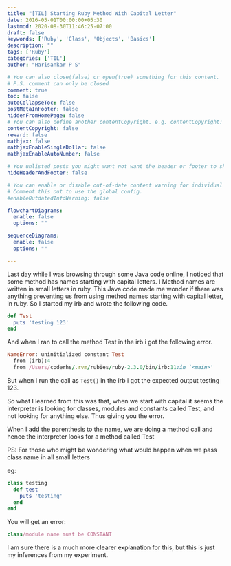 ```yaml
---
title: "[TIL] Starting Ruby Method With Capital Letter"
date: 2016-05-01T00:00:00+05:30
lastmod: 2020-08-30T11:46:25-07:00
draft: false
keywords: ['Ruby', 'Class', 'Objects', 'Basics']
description: ""
tags: ['Ruby']
categories: ['TIL']
author: "Harisankar P S"

# You can also close(false) or open(true) something for this content.
# P.S. comment can only be closed
comment: true
toc: false
autoCollapseToc: false
postMetaInFooter: false
hiddenFromHomePage: false
# You can also define another contentCopyright. e.g. contentCopyright: "This is another copyright."
contentCopyright: false
reward: false
mathjax: false
mathjaxEnableSingleDollar: false
mathjaxEnableAutoNumber: false

# You unlisted posts you might want not want the header or footer to show
hideHeaderAndFooter: false

# You can enable or disable out-of-date content warning for individual post.
# Comment this out to use the global config.
#enableOutdatedInfoWarning: false

flowchartDiagrams:
  enable: false
  options: ""

sequenceDiagrams: 
  enable: false
  options: ""

---
```



Last day while I was browsing through some Java code online, I noticed that some method has names starting with capital letters. I Method names are written in small letters in ruby. This Java code made me wonder if there was anything preventing us from using method names starting with capital letter, in ruby. So I started my irb and wrote the following code.

```rb
def Test
  puts 'testing 123'
end
```
And when I ran to call the method Test in the irb i got the following error.

```rb
NameError: uninitialized constant Test
  from (irb):4
  from /Users/coderhs/.rvm/rubies/ruby-2.3.0/bin/irb:11:in `<main>'
```

But when I run the call as ```Test()``` in the irb i got the expected output testing 123.

So what I learned from this was that, when we start with capital it seems the interpreter is looking for classes, modules and constants called Test, and not looking for anything else. Thus giving you the error.

When I add the parenthesis to the name, we are doing a method call and hence the interpreter looks for a method called Test

PS: For those who might be wondering what would happen when we pass class name in all small letters

eg:

```rb
class testing
  def test
    puts 'testing'
  end
end
```
You will get an error:

```rb
class/module name must be CONSTANT
```

I am sure there is a much more clearer explanation for this, but this is just my inferences from my experiment.
